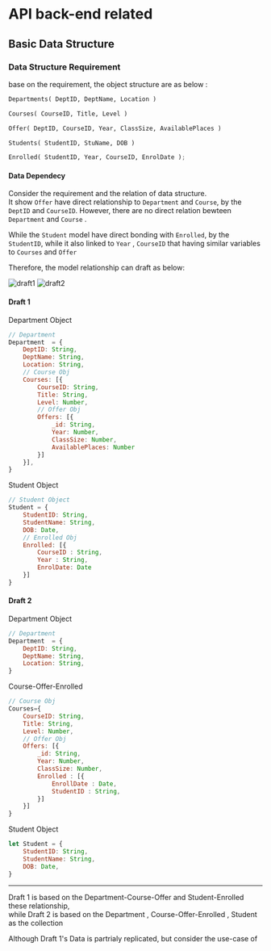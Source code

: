 # API back-end related

## Basic Data Structure

### Data Structure Requirement

base on the requirement, the object structure are as below : 

```python
Departments( DeptID, DeptName, Location )

Courses( CourseID, Title, Level )

Offer( DeptID, CourseID, Year, ClassSize, AvailablePlaces )

Students( StudentID, StuName, DOB )

Enrolled( StudentID, Year, CourseID, EnrolDate );
```

#### Data Dependecy

Consider the requirement and the relation of data structure.\
It show `Offer` have direct relationship to `Department` and `Course`, by the `DeptID` and `CourseID`. However, there are no direct relation bewteen `Department` and `Course` .

While the `Student` model have direct bonding with `Enrolled`, by the `StudentID`, while it also linked to `Year` , `CourseID` that having similar variables to `Courses` and `Offer`

Therefore, the model relationship can draft as below:

![draft1](./draft1.jpg)
![draft2](./draft2.jpg)


#### Draft 1

Department Object
```js
// Department 
Department  = {
    DeptID: String,
    DeptName: String,
    Location: String,
    // Course Obj
    Courses: [{
        CourseID: String,
        Title: String,
        Level: Number,
        // Offer Obj
        Offers: [{ 
            _id: String,
            Year: Number,
            ClassSize: Number,
            AvailablePlaces: Number
        }] 
    }], 
}
```

Student Object
```js
// Student Object
Student = {
    StudentID: String,
    StudentName: String,
    DOB: Date,
    // Enrolled Obj
    Enrolled: [{
        CourseID : String,
        Year : String,
        EnrolDate: Date
    }] 
}
```

#### Draft 2

Department Object
```js
// Department 
Department  = {
    DeptID: String,
    DeptName: String,
    Location: String,
}
```

Course-Offer-Enrolled
```js
// Course Obj
Courses={
    CourseID: String,
    Title: String,
    Level: Number,
    // Offer Obj
    Offers: [{ 
        _id: String,
        Year: Number,
        ClassSize: Number,
        Enrolled : [{
            EnrollDate : Date,
            StudentID : String,
        }]
    }] 
}

```
Student Object
```js
let Student = {
    StudentID: String,
    StudentName: String,
    DOB: Date,
}
```
----

Draft 1 is based on the Department-Course-Offer and Student-Enrolled these relationship,\
 while Draft 2 is based on the Department , Course-Offer-Enrolled , Student as the collection

Although Draft 1's Data is partrialy replicated, but consider the use-case of  